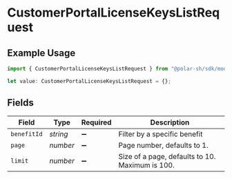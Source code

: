 # CustomerPortalLicenseKeysListRequest

## Example Usage

```typescript
import { CustomerPortalLicenseKeysListRequest } from "@polar-sh/sdk/models/operations/customerportallicensekeyslist.js";

let value: CustomerPortalLicenseKeysListRequest = {};
```

## Fields

| Field                                           | Type                                            | Required                                        | Description                                     |
| ----------------------------------------------- | ----------------------------------------------- | ----------------------------------------------- | ----------------------------------------------- |
| `benefitId`                                     | *string*                                        | :heavy_minus_sign:                              | Filter by a specific benefit                    |
| `page`                                          | *number*                                        | :heavy_minus_sign:                              | Page number, defaults to 1.                     |
| `limit`                                         | *number*                                        | :heavy_minus_sign:                              | Size of a page, defaults to 10. Maximum is 100. |